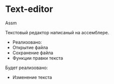# Text-editor
Assm

Текстовый редактор написаный на ассемблере.
 - Реализовано:
 - Открытие файла
 - Сохранение файла
 - Функции правки текста

Будет реализовано:
 - Изменение текста
